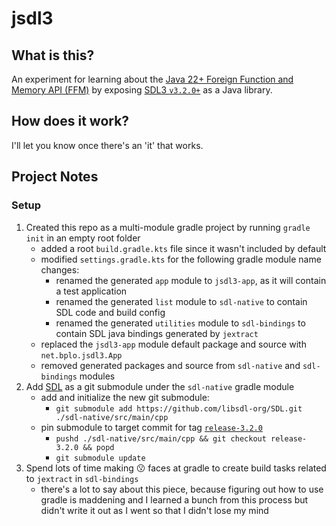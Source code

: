 # jsdl3

## What is this?

An experiment for learning about the [Java 22+ Foreign Function and Memory API (FFM)](https://docs.oracle.com/en/java/javase/22/core/foreign-function-and-memory-api.html)
by exposing [SDL3 `v3.2.0+`](https://github.com/libsdl-org/SDL/tree/release-3.2.0) as a Java library.

## How does it work?

I'll let you know once there's an 'it' that works.

## Project Notes

### Setup

1) Created this repo as a multi-module gradle project by running `gradle init` in an empty root folder
    - added a root `build.gradle.kts` file since it wasn't included by default
    - modified `settings.gradle.kts` for the following gradle module name changes:
       - renamed the generated `app` module to `jsdl3-app`, as it will contain a test application
       - renamed the generated `list` module to `sdl-native` to contain SDL code and build config
       - renamed the generated `utilities` module to `sdl-bindings` to contain SDL java bindings generated by `jextract`
    - replaced the `jsdl3-app` module default package and source with `net.bplo.jsdl3.App`
    - removed generated packages and source from `sdl-native` and `sdl-bindings` modules
2) Add [SDL](https://github.com/libsdl-org/SDL) as a git submodule under the `sdl-native` gradle module
    - add and initialize the new git submodule:
        - `git submodule add https://github.com/libsdl-org/SDL.git ./sdl-native/src/main/cpp`
    - pin submodule to target commit for tag [`release-3.2.0`](https://github.com/libsdl-org/SDL/tree/release-3.2.0)
        - `pushd ./sdl-native/src/main/cpp && git checkout release-3.2.0 && popd`
        - `git submodule update`
3) Spend lots of time making :kissing: faces at gradle to create build tasks related to `jextract` in `sdl-bindings`
    - there's a lot to say about this piece, because figuring out how to use gradle is maddening
      and I learned a bunch from this process but didn't write it out as I went so that I didn't lose my mind
